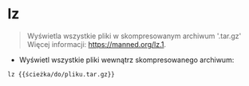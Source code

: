 # lz

> Wyświetla wszystkie pliki w skompresowanym archiwum '.tar.gz'
> Więcej informacji: <https://manned.org/lz.1>.

- Wyświetl wszystkie pliki wewnątrz skompresowanego archiwum:

`lz {{ścieżka/do/pliku.tar.gz}}`
